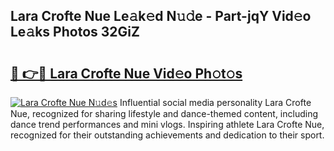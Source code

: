## Lara Crofte Nue Le𝚊k𝚎d N𝚞𝚍e - Part-jqY Vid𝚎o Le𝚊ks Photos 32GiZ

# <h2><a href="http://fb5f6d.evod.top/?m=Lara+Crofte+Nue">🔗 👉🔴 Lara Crofte Nue Vid𝚎o Ph𝚘t𝚘s</a></h2>

[![Lara Crofte Nue N𝚞d𝚎s](https://i.imgur.com/8V9OHl7.gif)](http://fb5f6d.evod.top/?m=Lara+Crofte+Nue)
Influential social media personality Lara Crofte Nue, recognized for sharing lifestyle and dance-themed content, including dance trend performances and mini vlogs. Inspiring athlete Lara Crofte Nue, recognized for their outstanding achievements and dedication to their sport. 
